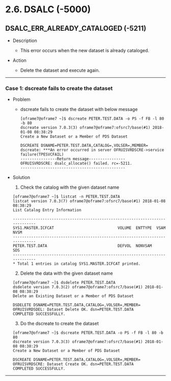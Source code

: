 # 2.6. DSALC \(-5000\)

## DSALC\_ERR\_ALREADY\_CATALOGED \(-5211\)

* Description

  * This error occurs when the new dataset is already cataloged.

* Action

  * Delete the dataset and execute again.

---

### Case 1: dscreate fails to create the dataset

* Problem
  * dscreate fails to create the dataset with below message
    ```
    [oframe7@oframe7 ~]$ dscreate PETER.TEST.DATA -o PS -f FB -l 80 -b 80
    dscreate version 7.0.3(3) oframe7@oframe7:ofsrc7/base(#1) 2018-01-08 08:38:29
    Create a New Dataset or a Member of PDS Dataset

    DSCREATE DSNAME=PETER.TEST.DATA,CATALOG=,VOLSER=,MEMBER=
    dscreate: ***An error occurred in server OFRUISVRDSCRE->service failure(TPESVCFAIL)
    ----------------Return message----------------
    OFRUISVRDSCRE: dsalc_allocate() failed. rc=-5211.
    ----------------------------------------------
    ```

* Solution

  1. Check the catalog with the given dataset name
    ```
    [oframe7@oframe7 ~]$ listcat -n PETER.TEST.DATA
    listcat version 7.0.3(7) oframe7@oframe7:ofsrc7/base(#1) 2018-01-08 08:38:29
    List Catalog Entry Information
    
    -----------------------------------------------------------------------------
    SYS1.MASTER.ICFCAT                            VOLUME  ENTTYPE  VSAM  NVSM
    -----------------------------------------------------------------------------
    PETER.TEST.DATA                               DEFVOL  NONVSAM         SDS
    -----------------------------------------------------------------------------
    * Total 1 entries in catalog SYS1.MASTER.ICFCAT printed.
    ```

  2. Delete the data with the given dataset name
    ```
    [oframe7@oframe7 ~]$ dsdelete PETER.TEST.DATA
    dsdelete version 7.0.3(2) oframe7@oframe7:ofsrc7/base(#1) 2018-01-08 08:38:29
    Delete an Existing Dataset or a Member of PDS Dataset

    DSDELETE DSNAME=PETER.TEST.DATA,CATALOG=,VOLSER=,MEMBER=
    OFRUISVRDSDEL: Dataset Delete OK. dsn=PETER.TEST.DATA
    COMPLETED SUCCESSFULLY.
    ```

  3. Do the dscreate to create the dataset
    ```
    [oframe7@oframe7 ~]$ dscreate PETER.TEST.DATA -o PS -f FB -l 80 -b 80
    dscreate version 7.0.3(3) oframe7@oframe7:ofsrc7/base(#1) 2018-01-08 08:38:29
    Create a New Dataset or a Member of PDS Dataset

    DSCREATE DSNAME=PETER.TEST.DATA,CATALOG=,VOLSER=,MEMBER=
    OFRUISVRDSCRE: Dataset Create OK. dsn=PETER.TEST.DATA
    COMPLETED SUCCESSFULLY.
    ```

---



